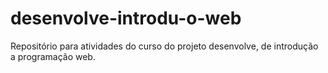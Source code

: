 # desenvolve-introdu-o-web
Repositório para atividades do curso do projeto desenvolve, de introdução a programação web.

